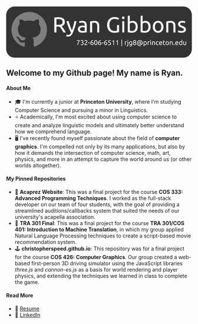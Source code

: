 <p align="center">
<img src="profile-rg.png" title="Profile Banner" align="center">
</p>

## Welcome to my Github page! My name is Ryan.
#### About Me
- 🎓 I'm currently a junior at **Princeton University**, where I'm studying Computer Science and pursuing a minor in Linguistics.
- ⭐️ Academically, I'm most excited about using computer science to create and analyze linguistic models and ultimately better understand how we comprehend language. 
- 🖥 I've recently found myself passionate about the field of **computer graphics**. I'm compelled not only by its many applications, but also by how it demands the intersection of computer science, math, art, physics, and more in an attempt to capture the world around us (or other worlds altogether).
#### My Pinned Repositories
- 🎵 **Acaprez Website**: This was a final project for the course **COS 333: Advanced Programming Techniques**. I worked as the full-stack developer on our team of four students, with the goal of providing a streamlined auditions/callbacks system that suited the needs of our university's acapella association.
- 🧠 **TRA 301 Final**: This was a final project for the course **TRA 301/COS 401: Introduction to Machine Translation**, in which my group applied Natural Language Processing techniques to create a script-based movie recommendation system.
- 🕹️ **christopherspeed.github.io**: This repository was for a final project for the course **COS 426: Computer Graphics**. Our group created a web-based first-person 3D driving simulator using the JavaScript libraries *three.js* and *cannon-es.js* as a basis for world rendering and player physics, and extending the techniques we learned in class to complete the game.
#### Read More
- 💬 <a href="10-5 Resume RG.pdf" download>Resume</a>
- 🤝 <a href="https://www.linkedin.com/in/ryanjamesgibbons/"> LinkedIn </a>


<!--
**Ryan-Gibbons/Ryan-Gibbons** is a ✨ _special_ ✨ repository because its `README.md` (this file) appears on your GitHub profile.

Here are some ideas to get you started:

- 🔭 I’m currently working on ...
- 🌱 I’m currently learning ...
- 👯 I’m looking to collaborate on ...
- 🤔 I’m looking for help with ...
- 💬 Ask me about ...
- 📫 How to reach me: ...
- 😄 Pronouns: ...
- ⚡ Fun fact: ...
-->
